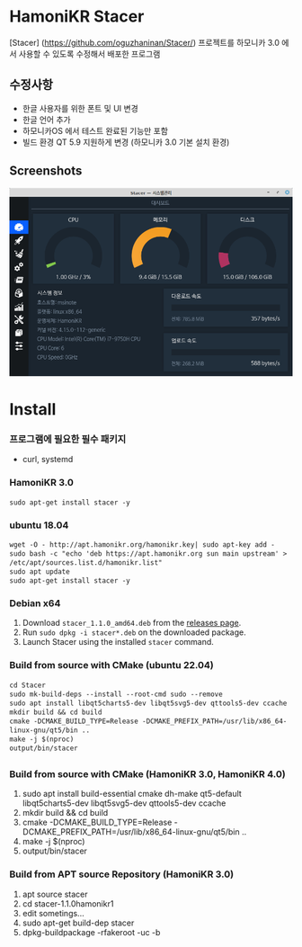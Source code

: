 # HamoniKR Stacer

[Stacer] (https://github.com/oguzhaninan/Stacer/) 프로젝트를 하모니카 3.0 에서 사용할 수 있도록 수정해서 배포한 프로그램

## 수정사항

 * 한글 사용자를 위한 폰트 및 UI 변경
 * 한글 언어 추가
 * 하모니카OS 에서 테스트 완료된 기능만 포함
 * 빌드 환경 QT 5.9 지원하게 변경 (하모니카 3.0 기본 설치 환경)

## Screenshots

<p align="center">
    <img src="screenshots/stacer.png" width="700">
</p>

# Install 

### 프로그램에 필요한 필수 패키지
- curl, systemd

### HamoniKR 3.0
```
sudo apt-get install stacer -y
```

### ubuntu 18.04
```
wget -O - http://apt.hamonikr.org/hamonikr.key| sudo apt-key add -
sudo bash -c "echo 'deb https://apt.hamonikr.org sun main upstream' > /etc/apt/sources.list.d/hamonikr.list"
sudo apt update
sudo apt-get install stacer -y
```
### Debian x64

1. Download `stacer_1.1.0_amd64.deb` from the [releases page](https://github.com/chaeya/Stacer/releases/tag/1.1.0hamonikr1).
2. Run `sudo dpkg -i stacer*.deb` on the downloaded package.
3. Launch Stacer using the installed `stacer` command.

### Build from source with CMake (ubuntu 22.04)
```
cd Stacer
sudo mk-build-deps --install --root-cmd sudo --remove
sudo apt install libqt5charts5-dev libqt5svg5-dev qttools5-dev ccache
mkdir build && cd build
cmake -DCMAKE_BUILD_TYPE=Release -DCMAKE_PREFIX_PATH=/usr/lib/x86_64-linux-gnu/qt5/bin ..
make -j $(nproc)
output/bin/stacer
```
##

### Build from source with CMake (HamoniKR 3.0, HamoniKR 4.0)

1. sudo apt install build-essential cmake dh-make qt5-default libqt5charts5-dev libqt5svg5-dev qttools5-dev ccache
2. mkdir build && cd build
3. cmake -DCMAKE_BUILD_TYPE=Release -DCMAKE_PREFIX_PATH=/usr/lib/x86_64-linux-gnu/qt5/bin ..
4. make -j $(nproc)
5. output/bin/stacer

### Build from APT source Repository (HamoniKR 3.0)
1. apt source stacer
2. cd stacer-1.1.0hamonikr1
3. edit sometings...
4. sudo apt-get build-dep stacer
5. dpkg-buildpackage -rfakeroot -uc -b
